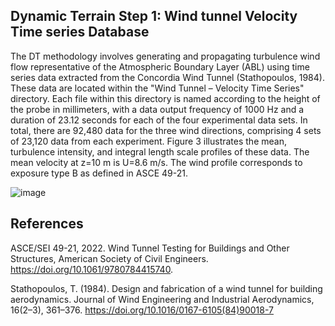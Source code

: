 ## Dynamic Terrain Step 1: Wind tunnel Velocity Time series Database
The DT methodology involves generating and propagating turbulence wind flow representative of the Atmospheric Boundary Layer (ABL) using time series data extracted from the Concordia Wind Tunnel (Stathopoulos, 1984). These data are located within the "Wind Tunnel – Velocity Time Series" directory. Each file within this directory is named according to the height of the probe in millimeters, with a data output frequency of 1000 Hz and a duration of 23.12 seconds for each of the four experimental data sets. In total, there are 92,480 data for the three wind directions, comprising 4 sets of 23,120 data from each experiment. Figure 3 illustrates the mean, turbulence intensity, and integral length scale profiles of these data. The mean velocity at z=10 m is U=8.6 m/s. The wind profile corresponds to exposure type B as defined in ASCE 49-21. 

![image](https://github.com/tpotsis/DTv1.0/assets/124095044/66b2b3a5-0a24-49eb-bab9-7fe92ff74f02)

## References
ASCE/SEI 49-21, 2022. Wind Tunnel Testing for Buildings and Other Structures, American Society of Civil Engineers. https://doi.org/10.1061/9780784415740.

Stathopoulos, T. (1984). Design and fabrication of a wind tunnel for building aerodynamics. Journal of Wind Engineering and Industrial Aerodynamics, 16(2–3), 361–376. https://doi.org/10.1016/0167-6105(84)90018-7
